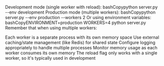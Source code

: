 Development mode (single worker with reload):
bashCopypython server.py --env development
Production mode (multiple workers):
bashCopypython server.py --env production --workers 2
Or using environment variables:
bashCopyENVIRONMENT=production WORKERS=4 python server.py
Remember that when using multiple workers:

Each worker is a separate process with its own memory space
Use external caching/state management (like Redis) for shared state
Configure logging appropriately to handle multiple processes
Monitor memory usage as each worker consumes its own memory
The reload flag only works with a single worker, so it's typically used in development